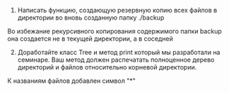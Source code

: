 1. Написать функцию, создающую резервную копию всех файлов в директории во вновь созданную папку ./backup

Во избежание рекурсивного копирования содержимого папки backup она создается не в текущей директории, а в соседней

2. Доработайте класс Tree и метод print который мы разработали на семинаре. Ваш метод должен распечатать полноценное дерево директорий и файлов относительно корневой директории.

К названиям файлов добавлен символ "*"